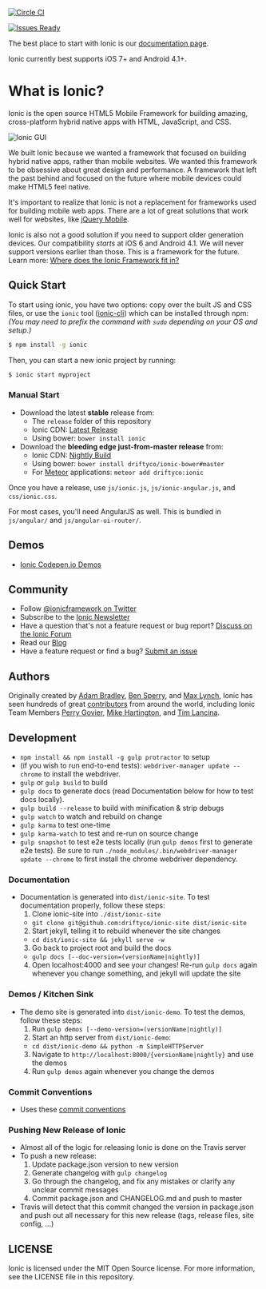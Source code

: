 [![Circle CI](https://circleci.com/gh/driftyco/ionic.svg?style=svg)](https://circleci.com/gh/driftyco/ionic)


[![Issues Ready](https://badge.waffle.io/driftyco/ionic.png?label=ready&title=Ready)](https://waffle.io/driftyco/ionic)

The best place to start with Ionic is our [documentation page](http://ionicframework.com/docs/).

Ionic currently best supports iOS 7+ and Android 4.1+.

# What is Ionic?

Ionic is the open source HTML5 Mobile Framework for building amazing, cross-platform hybrid native apps with HTML, JavaScript, and CSS.

![Ionic GUI](http://ionicframework.com/img/gui_screen.jpg)

We built Ionic because we wanted a framework that focused on building hybrid native apps, rather than mobile websites. We wanted this framework to be obsessive about great design and performance. A framework that left the past behind and focused on the future where mobile devices could make HTML5 feel native.

It's important to realize that Ionic is not a replacement for frameworks used for building mobile web apps. There are a lot
of great solutions that work well for websites, like [jQuery Mobile](http://jquerymobile.com/).

Ionic is also not a good solution if you need to support older generation devices. Our compatibility *starts* at iOS 6 and Android 4.1. We will never support versions earlier than those. This is a framework for the future. Learn more: [Where does the Ionic Framework fit in?](http://ionicframework.com/blog/where-does-the-ionic-framework-fit-in/)

## Quick Start

To start using ionic, you have two options: copy over the built JS and CSS files, or
use the `ionic` tool ([ionic-cli](https://github.com/driftyco/ionic-cli)) which can be installed through npm: _(You may need to prefix the command with `sudo` depending on your OS and setup.)_

```bash
$ npm install -g ionic
```

Then, you can start a new ionic project by running:

```bash
$ ionic start myproject
```

### Manual Start

- Download the latest **stable** release from:
  * The `release` folder of this repository
  * Ionic CDN: [Latest Release](http://code.ionicframework.com/)
  * Using bower: `bower install ionic`
- Download the **bleeding edge just-from-master release** from:
  * Ionic CDN: [Nightly Build](http://code.ionicframework.com/#nightly)
  * Using bower: `bower install driftyco/ionic-bower#master`
  * For [Meteor](https://www.meteor.com/) applications: `meteor add driftyco:ionic` 

Once you have a release, use `js/ionic.js`, `js/ionic-angular.js`, and `css/ionic.css`.

For most cases, you'll need AngularJS as well.  This is bundled in `js/angular/` and `js/angular-ui-router/`.


## Demos

 - [Ionic Codepen.io Demos](http://codepen.io/ionic/public-list)


## Community

* Follow [@ionicframework on Twitter](https://twitter.com/ionicframework)
* Subscribe to the [Ionic Newsletter](http://ionicframework.com/subscribe/)
* Have a question that's not a feature request or bug report? [Discuss on the Ionic Forum](http://forum.ionicframework.com/)
* Read our [Blog](http://ionicframework.com/blog/)
* Have a feature request or find a bug? [Submit an issue](http://ionicframework.com/submit-issue/)


## Authors

Originally created by [Adam Bradley](http://twitter.com/adamdbradley), [Ben Sperry](http://twitter.com/benjsperry), and [Max Lynch](http://twitter.com/maxlynch), Ionic has seen hundreds of great [contributors](https://github.com/driftyco/ionic/graphs/contributors) from around the world, including Ionic Team Members [Perry Govier](http://twitter.com/perrygovier), [Mike Hartington](http://twitter.com/mhartington), and [Tim Lancina](http://twitter.com/dopernicus).

## Development

* `npm install && npm install -g gulp protractor` to setup
* (if you wish to run end-to-end tests): `webdriver-manager update --chrome` to install the webdriver.
* `gulp` or `gulp build` to build
* `gulp docs` to generate docs (read Documentation below for how to test docs locally).
* `gulp build --release` to build with minification & strip debugs
* `gulp watch` to watch and rebuild on change
* `gulp karma` to test one-time
* `gulp karma-watch` to test and re-run on source change
* `gulp snapshot` to test e2e tests locally (run `gulp demos` first to generate e2e tests). Be sure to run `./node_modules/.bin/webdriver-manager update --chrome` to first install the chrome webdriver dependency.

### Documentation

* Documentation is generated into `dist/ionic-site`.  To test documentation properly, follow these steps:
  1. Clone ionic-site into `./dist/ionic-site`
    - `git clone git@github.com:driftyco/ionic-site dist/ionic-site`
  2. Start jekyll, telling it to rebuild whenever the site changes
    - `cd dist/ionic-site && jekyll serve -w`
  3. Go back to project root and build the docs
    - `gulp docs [--doc-version=(versionName|nightly)]`
  4. Open localhost:4000 and see your changes! Re-run `gulp docs` again whenever you change something, and jekyll will update the site

### Demos / Kitchen Sink

* The demo site is generated into `dist/ionic-demo`. To test the demos, follow these steps:
  1. Run `gulp demos [--demo-version=(versionName|nightly)]`
  2. Start an http server from `dist/ionic-demo`:
    - `cd dist/ionic-demo && python -m SimpleHTTPServer`
  3. Navigate to `http://localhost:8000/{versionName|nightly}` and use the demos
  4. Run `gulp demos` again whenever you change the demos

### Commit Conventions

* Uses these [commit conventions](http://github.com/ajoslin/conventional-changelog)

### Pushing New Release of Ionic

- Almost all of the logic for releasing Ionic is done on the Travis server
- To push a new release:
  1. Update package.json version to new version
  2. Generate changelog with `gulp changelog`
  3. Go through the changelog, and fix any mistakes or clarify any unclear commit messages
  4. Commit package.json and CHANGELOG.md and push to master
- Travis will detect that this commit changed the version in package.json and push out all necessary for this new release (tags, release files, site config, ...)

## LICENSE

Ionic is licensed under the MIT Open Source license. For more information, see the LICENSE file in this repository.
